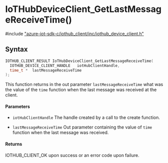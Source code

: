 # IoTHubDeviceClient_GetLastMessageReceiveTime()

\#include ["azure-iot-sdk-c/iothub_client/inc/iothub_device_client.h"](../iot-c-ref-iothub-device-client-h.md)  

## Syntax

```C
IOTHUB_CLIENT_RESULT IoTHubDeviceClient_GetLastMessageReceiveTime(
  IOTHUB_DEVICE_CLIENT_HANDLE	iotHubClientHandle,
  time_t *	lastMessageReceiveTime
);

```

This function returns in the out parameter `lastMessageReceiveTime` what was the value of the `time` function when the last message was received at the client.

#### Parameters
* `iotHubClientHandle` The handle created by a call to the create function. 

* `lastMessageReceiveTime` Out parameter containing the value of `time` function when the last message was received.

#### Returns
IOTHUB_CLIENT_OK upon success or an error code upon failure.

